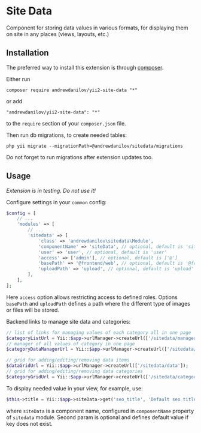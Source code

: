 Site Data
===================
Component for storing data values in various formats, for displaying them on site in any places (views, layouts, etc.)

Installation
------------

The preferred way to install this extension is through [composer](http://getcomposer.org/download/).

Either run

```
composer require andrewdanilov/yii2-site-data "*"
```

or add

```
"andrewdanilov/yii2-site-data": "*"
```

to the `require` section of your `composer.json` file.


Then run db migrations, to create needed tables:

```
php yii migrate --migrationPath=@andrewdanilov/sitedata/migrations
```

Do not forget to run migrations after extension updates too.


Usage
-----

_Extension is in testing. Do not use it!_

Configure settings in your `common` config:

```php
$config = [
	// ...
	'modules' => [
		// ...
		'sitedata' => [
			'class' => 'andrewdanilov\sitedata\Module',
			'componentName' => 'siteData', // optional, default is 'siteData'
			'user' => 'user', // optional, default is 'user'
			'access' => ['admin'], // optional, default is ['@']
            'basePath' => '@frontend/web', // optional, default is '@frontend/web'
            'uploadPath' => 'upload', // optional, default is 'upload'
		],
	],
];
```

Here `access` option allows restricting access to defined roles. Options `basePath` and `uploadPath` defines a path where the different type of images or files will be stored.


Backend links to manage site data and categories:

```php
// list of links for managing values of each category all in one page
$categoryListUrl = Yii::$app->urlManager->createUrl(['/sitedata/manager']);
// manager of all values of category in one page
$categoryDataManagerUrl = Yii::$app->urlManager->createUrl(['/sitedata/manager/edit', 'category_id' => 123]);

// grid for adding/editing/removing data items
$dataGridUrl = Yii::$app->urlManager->createUrl(['/sitedata/data']);
// grid for adding/editing/removing data categories
$categoryGridUrl = Yii::$app->urlManager->createUrl(['/sitedata/category']);
```

To display needed value in your view, for example, use:

```php
$this->title = Yii::$app->siteData->get('seo_title', 'Default seo title');
```

where `siteData` is a component name, configured in `componentName` property of `sitedata` module. Second param is optional
and defines default value if key does not exist.
